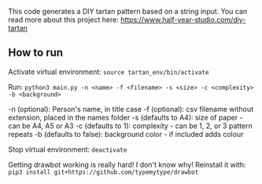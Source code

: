 This code generates a DIY tartan pattern based on a string input.
You can read more about this project here: https://www.half-year-studio.com/diy-tartan
## How to run

Activate virtual environment:
`source tartan_env/bin/activate`

Run:
`python3 main.py -n <name> -f <filename> -s <size> -c <complexity>  -b <background>`

-n (optional): Person's name, in title case
-f (optional): csv filename without extension, placed in the names folder
-s (defaults to A4): size of paper - can be A4, A5 or A3
-c (defaults to 1): complexity - can be 1, 2, or 3 pattern repeats
-b (defaults to false): background color - if included adds colour

Stop virtual environment:
`deactivate`

Getting drawbot working is really hard! I don't know why!
Reinstall it with: `pip3 install git+https://github.com/typemytype/drawbot`
